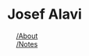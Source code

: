 # Josef Alavi

&emsp; [/About](https://josefalavi.github.io/about)  
&emsp; [/Notes](https://josefalavi.github.io/notes)
